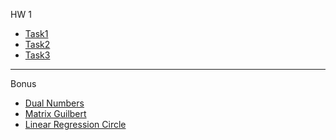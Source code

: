 HW 1

- [Task1](/HW1/Task1/Task1.md)
- [Task2](/HW1/Task2/Task2.md)
- [Task3](/HW1/Task3/Task3.md)

---

Bonus

- [Dual Numbers](/Bonus/DualNumbers/)
- [Matrix Guilbert](/Bonus/MatrixGuilbert/)
- [Linear Regression Circle](/Bonus/LinearRegressionCircle/)
